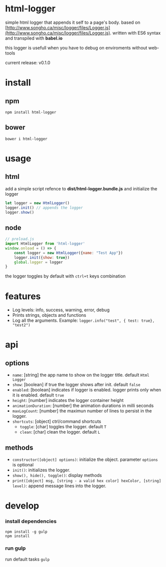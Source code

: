 
html-logger
===========
simple html logger that appends it self to a page's body. based on [http://www.songho.ca/misc/logger/files/Logger.js](http://www.songho.ca/misc/logger/files/Logger.js).
written with ES6 syntax and transpiled with **babel.io**

this logger is usefull when you have to debug on enviroments without web-tools

current release: v0.1.0

install
=======
## npm
```
npm install html-logger
```

## bower
```
bower i html-logger
```

usage
=====
## html
add a simple script refence to **dist/html-logger.bundle.js** and initialize the logger
```js
let logger = new HtmlLogger()
logger.init() // appends the logger
logger.show()
```

## node
```js
// preload.js
import HtmlLogger from 'html-logger'
window.onload = () => {
    const logger = new HtmlLogger({name: "Test App"})
    logger.init({show: true})
    global.logger = logger
}
```

the logger toggles by default with `ctrl+t` keys combination

features
========
* Log levels: info, success, warning, error, debug
* Prints strings, objects and functions
* Log all the arguments. Example: `logger.info("test", { test: true}, "test2")`

api
===
## options
* `name`: [string] the app name to show on the logger title. default `Html Logger`
* `show`: [boolean] if true the logger shows after init. default `false`  
* `enabled`: [boolean] indicates if logger is enabled. logger prints only when it is enabled. default `true`
* `height`: [number] indicates the logger container height
* `animationDuration`: [number] the animation durations in milli seconds
* `maxLogCount`: [number] the maximun number of lines to persist in the logger.
* `shortcuts`: [object] ctrl/command shortcuts
    * `toggle`: [char] toggles the logger. default `T`
    * `clean`: [char] clean the logger. default `L`

## methods
* `constructor([object] options)`: initialize the object. parameter `options` is optional
* `init()`: initializes the logger.
* `show(), hide(), toggle()`: display methods
* `print([object] msg, [string - a valid hex color] hexColor, [string] level)`: append message lines into the logger.

develop
=======
### install dependencies
```
npm install -g gulp
npm install
``` 
### run gulp
run default tasks
`gulp`
